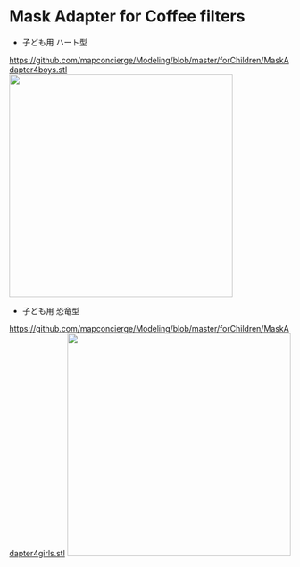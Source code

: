 # Mask Adapter for Coffee filters

* 子ども用 ハート型

https://github.com/mapconcierge/Modeling/blob/master/forChildren/MaskAdapter4boys.stl
<a href="https://github.com/mapconcierge/Modeling/blob/master/forChildren/MaskAdapter4boys.stl"><img src="https://github.com/mapconcierge/Modeling/blob/master/assets/img/%E3%82%B9%E3%82%AF%E3%83%AA%E3%83%BC%E3%83%B3%E3%82%B7%E3%83%A7%E3%83%83%E3%83%88%202020-03-12%2019.40.37.png?raw=true" width="400"></a>

* 子ども用 恐竜型

https://github.com/mapconcierge/Modeling/blob/master/forChildren/MaskAdapter4girls.stl
<a href="https://github.com/mapconcierge/Modeling/blob/master/forChildren/MaskAdapter4boys.stl"><img src="https://github.com/mapconcierge/Modeling/blob/master/assets/img/%E3%82%B9%E3%82%AF%E3%83%AA%E3%83%BC%E3%83%B3%E3%82%B7%E3%83%A7%E3%83%83%E3%83%88%202020-03-12%2019.42.59.png?raw=true" width="400"></a>
